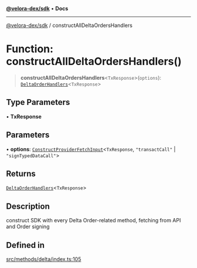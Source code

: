 [**@velora-dex/sdk**](../README.md) • **Docs**

***

[@velora-dex/sdk](../globals.md) / constructAllDeltaOrdersHandlers

# Function: constructAllDeltaOrdersHandlers()

> **constructAllDeltaOrdersHandlers**\<`TxResponse`\>(`options`): [`DeltaOrderHandlers`](../type-aliases/DeltaOrderHandlers.md)\<`TxResponse`\>

## Type Parameters

• **TxResponse**

## Parameters

• **options**: [`ConstructProviderFetchInput`](../interfaces/ConstructProviderFetchInput.md)\<`TxResponse`, `"transactCall"` \| `"signTypedDataCall"`\>

## Returns

[`DeltaOrderHandlers`](../type-aliases/DeltaOrderHandlers.md)\<`TxResponse`\>

## Description

construct SDK with every Delta Order-related method, fetching from API and Order signing

## Defined in

[src/methods/delta/index.ts:105](https://github.com/VeloraDEX/paraswap-sdk/blob/feat/velora/src/methods/delta/index.ts#L105)
